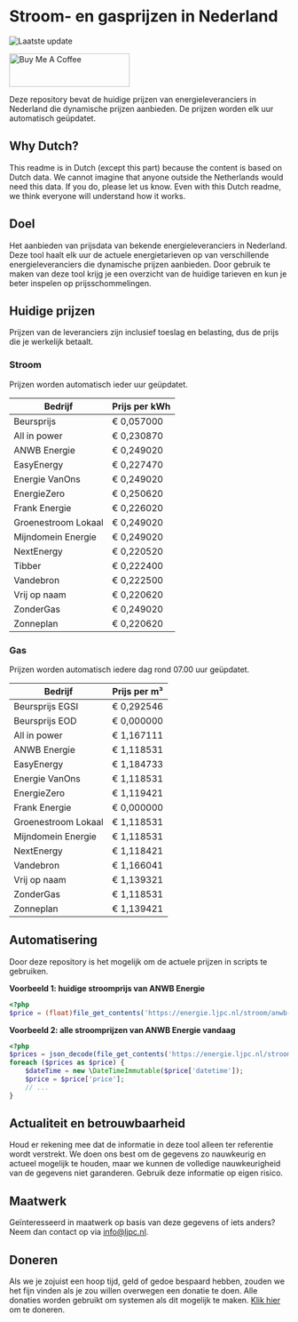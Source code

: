 # Stroom- en gasprijzen in Nederland

![Laatste update](https://img.shields.io/badge/laatste%20update-2024--05--17%2011%3A00%20CET-brightgreen)

<a href="https://www.buymeacoffee.com/Lars-" target="_blank"><img src="https://cdn.buymeacoffee.com/buttons/v2/default-orange.png" alt="Buy Me A Coffee" height="60" style="height: 60px !important;width: 217px !important;" ></a>

Deze repository bevat de huidige prijzen van energieleveranciers in Nederland die dynamische prijzen aanbieden. De prijzen worden elk uur automatisch geüpdatet.

## Why Dutch?

This readme is in Dutch (except this part) because the content is based on Dutch data. We cannot imagine that anyone outside the Netherlands would need this data. If you do, please let us know. Even with this Dutch readme, we think
everyone will understand how it works.

## Doel

Het aanbieden van prijsdata van bekende energieleveranciers in Nederland. Deze tool haalt elk uur de actuele energietarieven op van verschillende energieleveranciers die dynamische prijzen aanbieden. Door gebruik te maken van deze tool
krijg je een overzicht van de huidige tarieven en kun je beter inspelen op prijsschommelingen.

## Huidige prijzen

Prijzen van de leveranciers zijn inclusief toeslag en belasting, dus de prijs die je werkelijk betaalt.

### Stroom

Prijzen worden automatisch ieder uur geüpdatet.

 Bedrijf | Prijs per kWh 
---------|---------------
Beursprijs | € 0,057000
All in power | € 0,230870
ANWB Energie | € 0,249020
EasyEnergy | € 0,227470
Energie VanOns | € 0,249020
EnergieZero | € 0,250620
Frank Energie | € 0,226020
Groenestroom Lokaal | € 0,249020
Mijndomein Energie | € 0,249020
NextEnergy | € 0,220520
Tibber | € 0,222400
Vandebron | € 0,222500
Vrij op naam | € 0,220620
ZonderGas | € 0,249020
Zonneplan | € 0,220620


### Gas

Prijzen worden automatisch iedere dag rond 07.00 uur geüpdatet.

 Bedrijf | Prijs per m³ 
---------|--------------
Beursprijs EGSI | € 0,292546
Beursprijs EOD | € 0,000000
All in power | € 1,167111
ANWB Energie | € 1,118531
EasyEnergy | € 1,184733
Energie VanOns | € 1,118531
EnergieZero | € 1,119421
Frank Energie | € 0,000000
Groenestroom Lokaal | € 1,118531
Mijndomein Energie | € 1,118531
NextEnergy | € 1,118421
Vandebron | € 1,166041
Vrij op naam | € 1,139321
ZonderGas | € 1,118531
Zonneplan | € 1,139421


## Automatisering

Door deze repository is het mogelijk om de actuele prijzen in scripts te gebruiken.

**Voorbeeld 1: huidige stroomprijs van ANWB Energie**

```php
<?php
$price = (float)file_get_contents('https://energie.ljpc.nl/stroom/anwb-energie-nu.txt');

```

**Voorbeeld 2: alle stroomprijzen van ANWB Energie vandaag**

```php
<?php
$prices = json_decode(file_get_contents('https://energie.ljpc.nl/stroom/all-in-power-vandaag.json'),true);
foreach ($prices as $price) {
    $dateTime = new \DateTimeImmutable($price['datetime']);
    $price = $price['price'];
    // ...
}
```

## Actualiteit en betrouwbaarheid

Houd er rekening mee dat de informatie in deze tool alleen ter referentie wordt verstrekt. We doen ons best om de gegevens zo nauwkeurig en actueel mogelijk te houden, maar we kunnen de volledige nauwkeurigheid van de gegevens niet
garanderen. Gebruik deze informatie op eigen risico.

## Maatwerk

Geïnteresseerd in maatwerk op basis van deze gegevens of iets anders? Neem dan contact op
via [info@ljpc.nl](mailto:info@ljpc.nl?subject=Energie%20prijzen).

## Doneren

Als we je zojuist een hoop tijd, geld of gedoe bespaard hebben, zouden we het fijn vinden als je zou willen overwegen een
donatie te doen. Alle donaties worden gebruikt om systemen als dit mogelijk te
maken. [Klik hier](https://www.buymeacoffee.com/Lars-) om te doneren.
